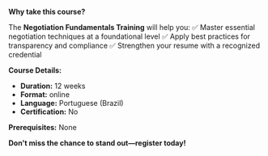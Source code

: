 **Why take this course?**

The **Negotiation Fundamentals Training** will help you:
✅ Master essential negotiation techniques at a foundational level
✅ Apply best practices for transparency and compliance
✅ Strengthen your resume with a recognized credential

**Course Details:**
- **Duration:** 12 weeks
- **Format:** online
- **Language:** Portuguese (Brazil)
- **Certification:** No

**Prerequisites:**
None

**Don't miss the chance to stand out—register today!**